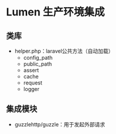 # Lumen 生产环境集成

## 类库
- helper.php：laravel公共方法（自动加载）
    - config_path
    - public_path
    - assert
    - cache
    - request
    - logger

## 集成模块
- guzzlehttp/guzzle：用于发起外部请求

